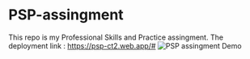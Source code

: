 # PSP-assingment
This repo is my Professional Skills and Practice assingment.
The deployment link : https://psp-ct2.web.app/#
![PSP assingment Demo](https://github.com/vikash2806/PSP-assingment/blob/main/psp-demoImg.png)

